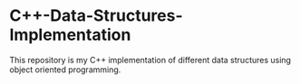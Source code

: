# C++-Data-Structures-Implementation
 This repository is my C++ implementation of different data structures using object oriented programming.
